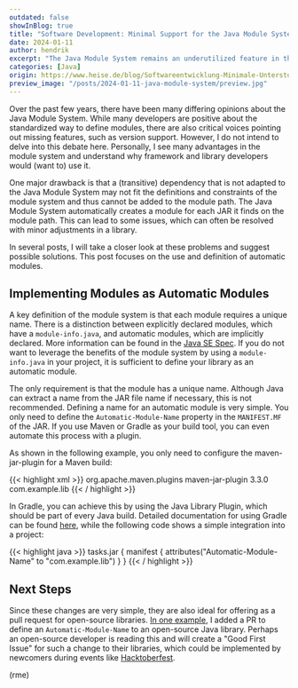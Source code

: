 ```yaml
---
outdated: false
showInBlog: true
title: "Software Development: Minimal Support for the Java Module System"
date: 2024-01-11
author: hendrik
excerpt: "The Java Module System remains an underutilized feature in the development of applications and libraries, despite its often straightforward entry point."
categories: [Java]
origin: https://www.heise.de/blog/Softwareentwicklung-Minimale-Unterstuetzung-fuer-das-Java-Modulsystem-7434695.html
preview_image: "/posts/2024-01-11-java-module-system/preview.jpg"
---
```


Over the past few years, there have been many differing opinions about the Java Module System.
While many developers are positive about the standardized way to define modules, there are also critical voices pointing out missing features, such as version support.
However, I do not intend to delve into this debate here.
Personally, I see many advantages in the module system and understand why framework and library developers would (want to) use it.

One major drawback is that a (transitive) dependency that is not adapted to the Java Module System may not fit the definitions and constraints of the module system and thus cannot be added to the module path.
The Java Module System automatically creates a module for each JAR it finds on the module path.
This can lead to some issues, which can often be resolved with minor adjustments in a library.

In several posts, I will take a closer look at these problems and suggest possible solutions.
This post focuses on the use and definition of automatic modules.

## Implementing Modules as Automatic Modules

A key definition of the module system is that each module requires a unique name.
There is a distinction between explicitly declared modules, which have a `module-info.java`, and automatic modules, which are implicitly declared.
More information can be found in the [Java SE Spec](https://docs.oracle.com/javase/specs/jls/se16/html/jls-7.html#jls-7.7.1).
If you do not want to leverage the benefits of the module system by using a `module-info.java` in your project, it is sufficient to define your library as an automatic module.

The only requirement is that the module has a unique name.
Although Java can extract a name from the JAR file name if necessary, this is not recommended.
Defining a name for an automatic module is very simple.
You only need to define the `Automatic-Module-Name` property in the `MANIFEST.MF` of the JAR.
If you use Maven or Gradle as your build tool, you can even automate this process with a plugin.

As shown in the following example, you only need to configure the maven-jar-plugin for a Maven build:

{{< highlight xml >}}
<plugin>
    <groupId>org.apache.maven.plugins</groupId>
    <artifactId>maven-jar-plugin</artifactId>
    <version>3.3.0</version>
    <configuration>
        <archive>
            <manifestEntries>
                <Automatic-Module-Name>com.example.lib</Automatic-Module-Name>
            </manifestEntries>
        </archive>
    </configuration>
</plugin>
{{< / highlight >}}

In Gradle, you can achieve this by using the Java Library Plugin, which should be part of every Java build.
Detailed documentation for using Gradle can be found [here](https://docs.gradle.org/current/userguide/java_library_plugin.html#sec:java_library_modular_auto), while the following code shows a simple integration into a project:

{{< highlight java >}}
tasks.jar {
    manifest {
        attributes("Automatic-Module-Name" to "com.example.lib")
    }
}
{{< / highlight >}}

## Next Steps

Since these changes are very simple, they are also ideal for offering as a pull request for open-source libraries.
[In one example](https://github.com/offbynull/portmapper/pull/48), I added a PR to define an `Automatic-Module-Name` to an open-source Java library.
Perhaps an open-source developer is reading this and will create a "Good First Issue" for such a change to their libraries, which could be implemented by newcomers during events like [Hacktoberfest](https://hacktoberfest.com/).

(rme)